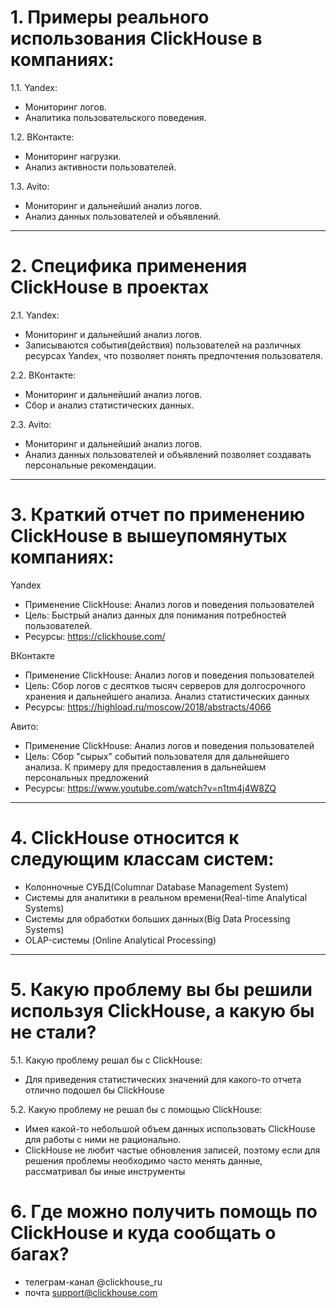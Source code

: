 # 1. Примеры реального использования ClickHouse в компаниях:

1.1. Yandex:
- Мониторинг логов.
- Аналитика пользовательского поведения. 

1.2. ВКонтакте:
- Мониторинг нагрузки.
- Анализ активности пользователей.

1.3. Avito:
- Мониторинг и дальнейший анализ логов.
- Анализ данных пользователей и объявлений.
___
# 2. Специфика применения ClickHouse в проектах

2.1. Yandex:
- Мониторинг и дальнейший анализ логов.
- Записываются события(действия) пользователей на различных ресурсах Yandex, что позволяет понять предпочтения пользователя.

2.2. ВКонтакте: 
- Мониторинг и дальнейший анализ логов.
- Сбор и анализ статистических данных.

2.3. Avito:
- Мониторинг и дальнейший анализ логов.
- Анализ данных пользователей и объявлений позволяет создавать персональные рекомендации.
___
# 3. Краткий отчет по применению ClickHouse в вышеупомянутых компаниях:
Yandex
- Применение ClickHouse: Анализ логов и поведения пользователей
- Цель: Быстрый анализ данных для понимания потребностей пользователей.
- Ресурсы: https://clickhouse.com/

ВКонтакте
- Применение ClickHouse: Анализ логов и поведения пользователей
- Цель: Сбор логов с десятков тысяч серверов для долгосрочного хранения и дальнейшего анализа. Анализ статистических данных
- Ресурсы: https://highload.ru/moscow/2018/abstracts/4066

Авито:
- Применение ClickHouse: Анализ логов и поведения пользователей
- Цель: Сбор "сырых" событий пользователя для дальнейшего анализа. К примеру для предоставления в дальнейшем персональных предложений
- Ресурсы: https://www.youtube.com/watch?v=n1tm4j4W8ZQ
___
# 4. ClickHouse относится к следующим классам систем:
- Колонночные СУБД(Columnar Database Management System)
- Системы для аналитики в реальном времени(Real-time Analytical Systems)
- Системы для обработки больших данных(Big Data Processing Systems)
- OLAP-системы (Online Analytical Processing)
___
# 5. Какую проблему вы бы решили используя ClickHouse, а какую бы не стали?
5.1. Какую проблему решал бы с ClickHouse:
- Для приведения статистических значений для какого-то отчета отлично подошел бы ClickHouse

5.2. Какую проблему не решал бы с помощью ClickHouse:
- Имея какой-то небольшой объем данных использовать ClickHouse для работы с ними не рационально.
- ClickHouse не любит частые обновления записей, поэтому если для решения проблемы необходимо часто менять данные, рассматривал бы иные инструменты

# 6. Где можно получить помощь по ClickHouse и куда сообщать о багах?
- телеграм-канал @clickhouse_ru
- почта support@clickhouse.com
